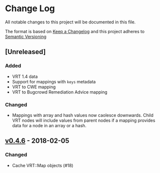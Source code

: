 # Change Log
All notable changes to this project will be documented in this file.

The format is based on [Keep a Changelog](http://keepachangelog.com/) and this project adheres to [Semantic Versioning](http://semver.org/)

## [Unreleased]
### Added
- VRT 1.4 data
- Support for mappings with `keys` metadata
- VRT to CWE mapping
- VRT to Bugcrowd Remediation Advice mapping

### Changed
- Mappings with array and hash values now caolesce downwards.
  Child VRT nodes will include values from parent nodes if a mapping
  provides data for a node in an array or a hash.

## [v0.4.6](https://github.com/bugcrowd/vrt-ruby/compare/v0.4.5...v0.4.6) - 2018-02-05
### Changed
- Cache VRT::Map objects (#18)
